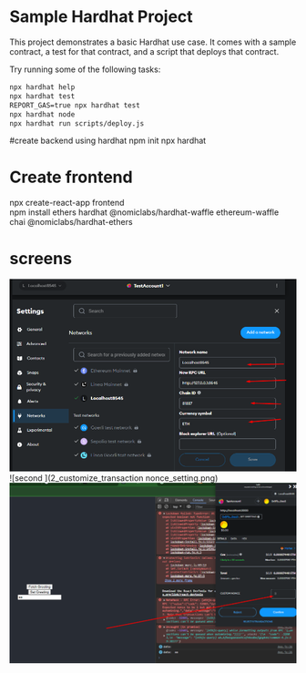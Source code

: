 # Sample Hardhat Project

This project demonstrates a basic Hardhat use case. It comes with a sample contract, a test for that contract, and a script that deploys that contract.

Try running some of the following tasks:

```shell
npx hardhat help
npx hardhat test
REPORT_GAS=true npx hardhat test
npx hardhat node
npx hardhat run scripts/deploy.js
```
#create backend using hardhat
npm init
npx hardhat

# Create frontend
npx create-react-app frontend <br>
npm install ethers hardhat @nomiclabs/hardhat-waffle ethereum-waffle chai @nomiclabs/hardhat-ethers

# screens
![first ](1_set_local_test_network.png)
![second ](2_customize_transaction nonce_setting.png)
![thrid ](3_set_nonce.png)

